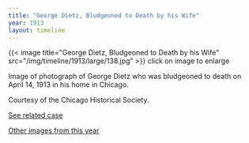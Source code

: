 ```yaml
---
title: "George Dietz, Bludgeoned to Death by his Wife"
year: 1913
layout: timeline
---
```


{{< image title="George Dietz, Bludgeoned to Death by his Wife" src="/img/timeline/1913/large/138.jpg" >}}
click on image to enlarge

Image of photograph of George Dietz who was bludgeoned to death on April 14, 1913 in his home in Chicago. 

Courtesy of the Chicago Historical Society. 

[See related case](/database/3307/)  

[Other images from this year](/historical/timeline/1913)